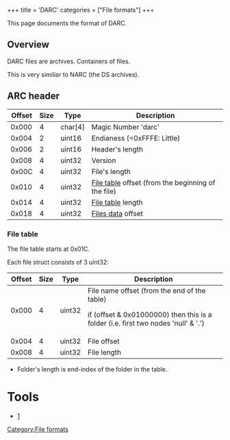 +++
title = 'DARC'
categories = ["File formats"]
+++

This page documents the format of DARC.

## Overview

DARC files are archives. Containers of files.

This is very similiar to NARC (the DS archives).

## ARC header

| Offset | Size | Type      | Description                                                                      |
|--------|------|-----------|----------------------------------------------------------------------------------|
| 0x000  | 4    | char\[4\] | Magic Number 'darc'                                                              |
| 0x004  | 2    | uint16    | Endianess (=0xFFFE: Little)                                                      |
| 0x006  | 2    | uint16    | Header's length                                                                  |
| 0x008  | 4    | uint32    | Version                                                                          |
| 0x00C  | 4    | uint32    | File's length                                                                    |
| 0x010  | 4    | uint32    | [File table](DARC#file_table "wikilink") offset (from the beginning of the file) |
| 0x014  | 4    | uint32    | [File table](DARC#file_table "wikilink") length                                  |
| 0x018  | 4    | uint32    | [Files data](DARC#files_data "wikilink") offset                                  |

### File table

The file table starts at 0x01C.

Each file struct consists of 3 uint32:

<table>
<thead>
<tr class="header">
<th>Offset</th>
<th>Size</th>
<th>Type</th>
<th>Description</th>
</tr>
</thead>
<tbody>
<tr class="odd">
<td>0x000</td>
<td>4</td>
<td>uint32</td>
<td>File name offset (from the end of the table)</p>
<p>if (offset &amp; 0x01000000) then this is a folder (i.e. first two
nodes 'null' &amp; '.')</td>
</tr>
<tr class="even">
<td>0x004</td>
<td>4</td>
<td>uint32</td>
<td>File offset</td>
</tr>
<tr class="odd">
<td>0x008</td>
<td>4</td>
<td>uint32</td>
<td>File length</td>
</tr>
</tbody>
</table>

- Folder's length is end-index of the folder in the table.

# Tools

- [1](https://github.com/yellows8/darctool)

[Category:File formats](Category:File_formats "wikilink")
